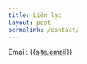 ```yaml
---
title: Liên lạc
layout: post
permalink: /contact/
---
```


Email: <a href="mailto:{{site.email}}">{{site.email}}</a>
